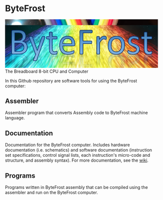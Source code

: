 # ByteFrost 
![ByteFrost Logo](Logo.png)
The Breadboard 8-bit CPU and Computer

In this Github repository are software tools for using the ByteFrost computer:

## Assembler
Assembler program that converts Assembly code to ByteFrost machine language.

## Documentation
Documentation for the ByteFrost computer. Includes hardware documentation (i.e. schematics) and software documentation (instruction set specifications, control signal lists, each instruction's micro-code and structure, and assembly syntax). For more documentation, see the [wiki](https://github.com/gilkeidar/ByteFrost/wiki).

## Programs
Programs written in ByteFrost assembly that can be compiled using the assembler and run on the ByteFrost computer.
